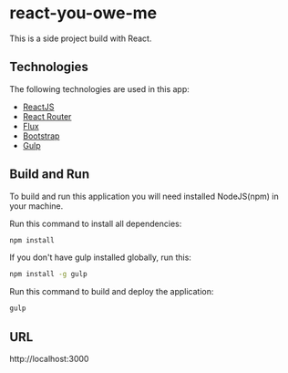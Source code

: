 # react-you-owe-me

This is a side project build with React.

## Technologies

The following technologies are used in this app:

* [ReactJS](https://facebook.github.io/react/)
* [React Router](https://github.com/ReactTraining/react-router) 
* [Flux](http://facebook.github.io/flux/)
* [Bootstrap](http://getbootstrap.com/)
* [Gulp](https://gulpjs.com/)

## Build and Run

To build and run this application you will need installed NodeJS(npm) in your machine.

Run this command to install all dependencies:
```sh
npm install
```

If you don't have gulp installed globally, run this:
```sh
npm install -g gulp
```

Run this command to build and deploy the application:

```sh
gulp
```


## URL
http://localhost:3000

